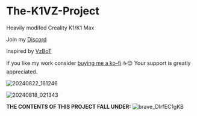 # The-K1VZ-Project
Heavily modifed Creality K1/K1 Max

Join my [Discord](http://discord.gg/novusterminus)

Inspired by [VzBoT](https://github.com/VzBoT3D)

If you like my work consider [buying me a ko-fi](https://ko-fi.com/derrickdarrell) ☕😊 Your support is greatly appreciated.

![20240822_161246](https://github.com/user-attachments/assets/0b77a877-bf09-4d68-9f07-7f6a1c3a84c6)

![20240818_021343](https://github.com/user-attachments/assets/09ec1371-811f-4193-84d1-faf60df8335b)


























**THE CONTENTS OF THIS PROJECT FALL UNDER:**
![brave_DIrfEC1gKB](https://github.com/user-attachments/assets/38e6e00a-9b24-49f6-92e0-96283c350913)
